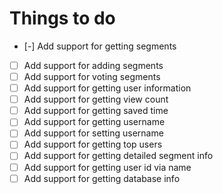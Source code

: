 # Things to do

- [-] Add support for getting segments
- [ ] Add support for adding segments
- [ ] Add support for voting segments
- [ ] Add support for getting user information
- [ ] Add support for getting view count
- [ ] Add support for getting saved time
- [ ] Add support for getting username
- [ ] Add support for setting username
- [ ] Add support for getting top users
- [ ] Add support for getting detailed segment info
- [ ] Add support for getting user id via name
- [ ] Add support for getting database info
